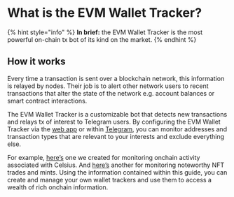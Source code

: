 # What is the EVM Wallet Tracker?

{% hint style="info" %}
**In brief:** the EVM Wallet Tracker is the most powerful on-chain tx bot of its kind on the market.
{% endhint %}

## How it works

Every time a transaction is sent over a blockchain network, this information is relayed by nodes. Their job is to alert other network users to recent transactions that alter the state of the network e.g. account balances or smart contract interactions.

The EVM Wallet Tracker is a customizable bot that detects new transactions and relays tx of interest to Telegram users. By configuring the EVM Wallet Tracker via the [web app](https://app.uniwhales.io/wallet-alerts) or within [Telegram](https://t.me/UniWhales\_wallet\_tracker\_bot), you can monitor addresses and transaction types that are relevant to your interests and exclude everything else.

For example, [here’s](https://t.me/CelsiusEVMTracker) one we created for monitoring onchain activity associated with Celsius. And [here’s](https://t.me/NFTideasEVMTracker) another for monitoring noteworthy NFT trades and mints. Using the information contained within this guide, you can create and manage your own wallet trackers and use them to access a wealth of rich onchain information.
